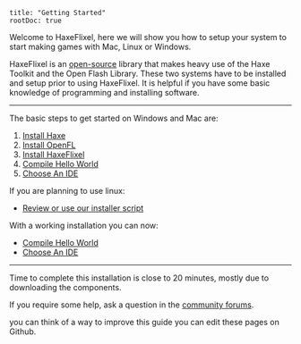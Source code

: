 ```
title: "Getting Started"
rootDoc: true
```

Welcome to HaxeFlixel, here we will show you how to setup your system to start making games with Mac, Linux or Windows.

HaxeFlixel is an [open-source](http://en.wikipedia.org/wiki/Open-source_software) library that makes heavy use of the Haxe Toolkit and the Open Flash Library. These two systems have to be installed and setup prior to using HaxeFlixel. It is helpful if you have some basic knowledge of programming and installing software.

----

The basic steps to get started on Windows and Mac are:

1. [Install Haxe](/documentation/install-haxe)
2. [Install OpenFL](/documentation/install-openfl)
3. [Install HaxeFlixel](/documentation/install-haxeflixel)
4. [Compile Hello World](/documentation/hello-world-command-line)
5. [Choose An IDE](/documentation/choose-an-ide)

If you are planning to use linux:

- [Review or use our installer script]()

With a working installation you can now:

- [Compile Hello World](/documentation/compile-hello-world)
- [Choose An IDE](/documentation/choose-an-ide)

----

Time to complete this installation is close to 20 minutes, mostly due to downloading the components.

If you require some help, ask a question in the [community forums](http://www.haxeflixel.com/community/).

you can think of a way to improve this guide you can edit these pages on Github.